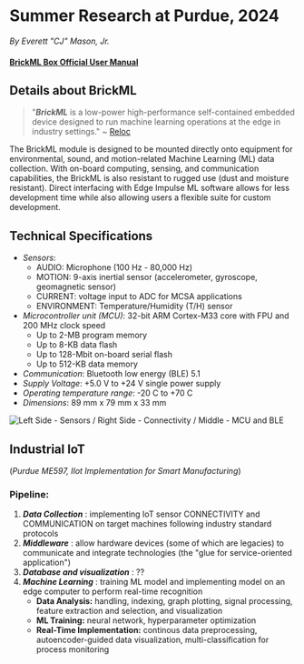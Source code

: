 # Summer Research at Purdue, 2024
*By Everett "CJ" Mason, Jr.*

#### [BrickML Box Official User Manual](https://www.reloc.it/download/products/RD-BML/R22P04P1XDT00_BrickML-Box_UserManual_r11.pdf)

## Details about BrickML

> "***BrickML*** is a low-power high-performance self-contained embedded device designed to run machine learning operations at the edge in industry settings." ~ [Reloc](https://www.reloc.it/download/products/RD-BML/R22P04P1XDT00_BrickML-Box_UserManual_r11.pdf)

The BrickML module is designed to be mounted directly onto equipment for environmental, sound, and motion-related Machine Learning (ML) data collection. With on-board computing, sensing, and communication capabilities, the BrickML is also resistant to rugged use (dust and moisture resistant). Direct interfacing with Edge Impulse ML software allows for less development time while also allowing users a flexible suite for custom development. 


## Technical Specifications
+ *Sensors*:
  + AUDIO: Microphone (100 Hz - 80,000 Hz)
  + MOTION: 9-axis inertial sensor (accelerometer, gyroscope, geomagnetic sensor)
  + CURRENT: voltage input to ADC for MCSA applications
  + ENVIRONMENT: Temperature/Humidity (T/H) sensor
+ *Microcontroller unit (MCU)*: 32-bit ARM Cortex-M33 core with FPU and 200 MHz clock speed
  + Up to 2-MB program memory
  + Up to 8-KB data flash
  + Up to 128-Mbit on-board serial flash
  + Up to 512-KB data memory
+ *Communication*: Bluetooth low energy (BLE) 5.1
+ *Supply Voltage*: +5.0 V to +24 V single power supply
+ *Operating temperature range*: -20 C to +70 C
+ *Dimensions*: 89 mm x 79 mm x 33 mm

![Left Side - Sensors / Right Side - Connectivity / Middle - MCU and BLE](https://github.com/cjmason375/AI-in-Manufacturing-TU/assets/107148984/9e85f5ea-b1f2-4ef5-aaf2-a82c6c48329d)


## Industrial IoT
(*Purdue ME597, IIot Implementation for Smart Manufacturing*)

### Pipeline:
1. ***Data Collection*** : implementing IoT sensor CONNECTIVITY and COMMUNICATION on target machines following industry standard protocols
2. ***Middleware*** : allow hardware devices (some of which are legacies) to communicate and integrate technologies (the "glue for service-oriented application") 
3. ***Database and visualization*** : ??
4. ***Machine Learning*** : training ML model and implementing model on an edge computer to perform real-time recognition
    + **Data Analysis:** handling, indexing, graph plotting, signal processing, feature extraction and selection, and visualization 
    + **ML Training:** neural network, hyperparameter optimization
    + **Real-Time Implementation:** continous data preprocessing, autoencoder-guided data visualization, multi-classification for process monitoring
  

